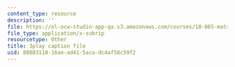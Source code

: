 ```yaml
---
content_type: resource
description: ''
file: https://ol-ocw-studio-app-qa.s3.amazonaws.com/courses/18-065-matrix-methods-in-data-analysis-signal-processing-and-machine-learning-spring-2018/8088311816aead415acadc4af58c59f2_XhSk_Lw2X_U.srt
file_type: application/x-subrip
resourcetype: Other
title: 3play caption file
uid: 80883118-16ae-ad41-5aca-dc4af58c59f2
---
```

